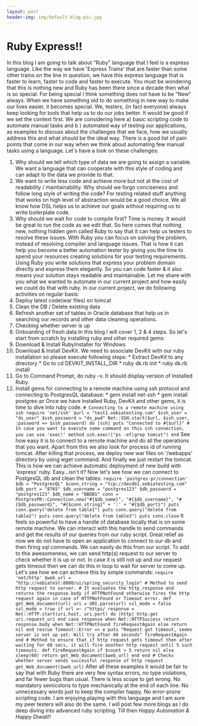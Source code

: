 ```yaml
---
layout: post
header-img: img/default-blog-pic.jpg
---
```


# Ruby Express!!

In this blog I am going to talk about "Ruby" language that I feel is a express language. Like the way we have 'Express Trains' that are faster than some other trains on the line in question, we have this express language that is faster to learn, faster to code and faster to execute. You must be wondering that this is nothing new and Ruby has been there since a decade then what is so special. For being special I think something does not have to be "New" always. When we have something old to do something in new way to make our lives easier, it becomes special. We, testers, (in fact everyone) always keep looking for tools that help us to do our jobs better. It would be good if we set the context first. We are considering here a) basic scripting code to automate manual tasks and b ) automated way of testing our applications, as examples to discuss about the challenges that we face, how we usually address this and what should be the ideal way. There is a good list of pain points that come in our way when we think about automating few manual tasks using a language. Let's have a look on these challenges: 

  1. Why should we tell which type of data we are going to assign a variable. We want a language that can cooperate with this style of coding and can adapt to the data we provide to that.
  2. We want to write less code and achieve more but not at the cost of readability / maintainability. Why should we forgo conciseness and follow long style of writing the code? For testing related stuff anything that works on high level of abstraction would be a good choice. We all know how DSL helps us to achieve our goals without requiring us to write boilerplate code.
  3. Why should we wait for code to compile first? Time is money. It would be great to run the code as we edit that.
So here comes that nothing new, nothing hidden gem called Ruby to say that it can help us testers to resolve these issues. With Ruby you can focus on solving the problem, instead of resolving compiler and language issues. That is how it can help you become a better automation tester by giving you the time to spend your resources creating solutions for your testing requirements. Using Ruby you write solutions that express your problem domain directly and express them elegantly. So you can code faster & it also means your solution stays readable and maintainable. Let me share with you what we wanted to automate in our current project and how easily we could do that with ruby. In our current project, we do following activities on regular basis: 
  1. Deploy latest code(war files) on tomcat
  2. Clean the DB / Delete existing data
  3. Refresh another set of tables in Oracle database that help us in searching our records and other data cleaning operations.
  4. Checking whether server is up
  5. Onboarding of fresh data
In this blog I will cover 1, 2 & 4 steps. So let's start from scratch by installing ruby and other required gems: 
  1. Download & Install RubyInstaller for Windows
  2. Download & Install DevKit. We need to associate DevKit with our ruby installation so please execute following steps:
    * Extract DevKit to any directory
    * Go to cd DEVKIT_INSTALL_DIR
    * ruby dk.rb init
    * ruby dk.rb install
  3. Go to Command Prompt, do ruby -v. It should display version of Installed Ruby. 
  4. Install gems for connecting to a remote machine using ssh protocol and connecting to PostgresQL database: 
    * gem install net-ssh
    * gem install postgres-pr
Once we have installed Ruby, DevKit and other gems, it is time to dive into ruby code. ` # Connecting to a remote machine using ssh require 'net/ssh' $url = "test1.xebiatesting.com" $ssh_user = "ds_user" $ssh_password = "ds_pwd" Net::SSH.start($url, $ssh_user, :password => $ssh_password) do |ssh| puts "Connected to #{$url}" # In case you want to execute some command on this ssh connection, you can use 'exec!' method ssh.exec!("ps -ef|grep tomcat") end ` See how easy it is to connect to a remote machine and do all the operations that you want. Apart from this we also look for process id of running tomcat. After killing that process, we deploy new war files on '/webapps' directory by using wget command. And finally we just restart the tomcat. This is how we can achieve automatic deployment of new build with 'express' ruby. Easy...isn't it? Now let's see how we can connect to PostgesQL db and clean the tables. ` require 'postgres-pr/connection' $db = "PostgresQL" $conn_string = "tcp://devdb1.xebiatesting.com" $db_port = "8765" $db_username = "postgres123" $db_password = "postgres123" $db_name = "BBDB1" conn = PostgresPR::Connection.new("#{$db_name}", "#{$db_username}", "#{$db_password}", "#{$conn_string}" + ':' + "#{$db_port}") puts conn.query("delete from table1") puts conn.query("delete from table2") puts conn.query("delete from table3") puts conn.close ` It feels so powerful to have a handle of database locally that is on some remote machine. We can interact with this handle to send commands and get the results of our queries from our ruby script. Great relief as now we do not have to open an application to connect to our db and then firing sql commands. We can easily do this from our script. To add to this awesomeness, we can send http(s) request to our server to check whether it is up or not. In case it is still not up and our request gets timeout then we can do this in loop to wait for server to come up. Let's see how we can achieve this by simple commands: ` require 'net/http' $web_url = "http://xebiatest:8080/ui/spring_security_login" # Method to send http request to server. # It evaluates the http_response and returns the response body if HTTPNotFound otherwise fires the http request again in case of HTTPNotFound or Timeout error. def get_Web_document(url) uri = URI.parse(url) ssl_mode = false ssl_mode = true if url =~ /^https/ response = Net::HTTP.start(uri.host, uri.port) do |http| http.get uri.request_uri end case response when Net::HTTPSuccess return response.body when Net::HTTPNotFound fireRequestAgain else return nil end rescue Timeout::Error => e puts "Request got timeout, seems server is not up yet. Will try after 60 seconds" fireRequestAgain end # Method to ensure that if http request gets timeout then after waiting for 60 secs, it will fire another http request until 5 such timeouts. def fireRequestAgain if $count > 5 return nil else sleep(60) return get_Web_document($web_url) end end # Checks whether server sends successful response of http request get_Web_document($web_url) ` After all these examples it would be fair to say that with Ruby there are very few syntax errors, no type violations, and far fewer bugs than usual. There is less scope to get wrong. No mandatory semicolons to type mechanically at the end of each line. No unnecessary words just to keep the compiler happy. No error-prone scripting code. I am enjoying playing with this language and I am sure my peer testers will also do the same. I will post few more blogs as I do deep diving into advanced ruby scripting. Till then _Happy Automation & Happy Diwali!!_